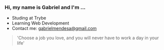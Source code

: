 ### Hi, my name is Gabriel and I'm ...

- Studing at Trybe
- Learning Web Development
- Contact me: gabrielmendesa@gmail.com

> 'Choose a job you love, and you will never have to work a day in your life'

